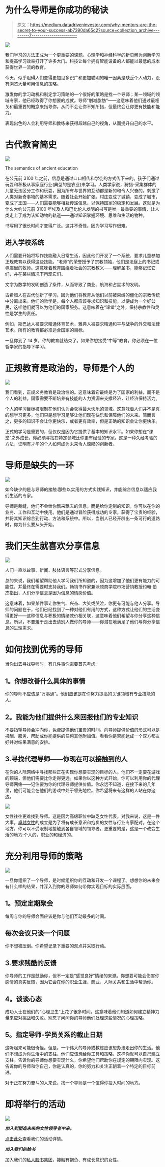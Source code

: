 # 为什么导师是你成功的秘诀

> 原文：<https://medium.datadriveninvestor.com/why-mentors-are-the-secret-to-your-success-ab7390da65c2?source=collection_archive---------7----------------------->

![](img/e1fb1dd944267a6969831249c8e625f8.png)

我们学习的方法正成为一个更重要的课题。心理学和神经科学的新见解为创新学习和提高学习效率打开了许多大门。科技让每个拥有智能设备的人都能以最低的成本获得世界一流的教育。

今天，似乎阻碍人们变得更加见多识广和更加聪明的唯一因素是缺乏个人动力，没有浏览大量可用信息的策略。

激发你的学习动机和制定学习策略的一个很好的策略是找一个导师；某一领域的领域专家，他已经取得了你想要的成就。导师“削减脂肪”——这意味着他们通过最相关和最重要的概念来指导你，从而不会让你不知所措，但最终会让你更有技能和能力。

表现出色的人会利用导师和教练来获得超越自己的视角，从而提升自己的水平。

# 古代教育简史

![](img/026834c16b36bb2417a5ee09fef9495b.png)

The semantics of ancient education

在公元前 3100 年之前，信息是通过口口相传和学徒的方式传下来的。孩子们通过玩耍和积极从事家庭行业(典型的是农业)来学习。人类学家说，狩猎-采集群体的儿童无法区分工作和玩耍，因为所有与世界的互动都是新的和令人兴奋的，刺激了人类对新奇事物的基本需求。随着社会开始扩张。村庄变成了城镇，变成了城市，变成了王国——人们需要能够相互传递信息，以保持国家的稳定和发展。这就是为什么大约公元前 3100 年埃及人和巴比伦人发明的书写是唯一最重要的事情，让人类走上了成为认知动物的轨道——通过知识掌握环境、思维和生活的物种。

书写用了很长时间才变得广泛。这并不奇怪，因为学习写作很难。

## 进入学校系统

人们需要开始将写作技能融入日常生活，因此他们开发了一个系统，要求儿童参加正规教育以获得这些技能。“老师”的荣誉授予了宗教领袖，他们是法庭上的书记或寺庙里的牧师。这意味着教育围绕着社会的宗教教义——理解圣书，能够记忆它们，并在某些情况下再现它们。

文字为数学的发明创造了条件，从而导致了商业、航海和占星术的发明。

古希腊人在古代创新了学习，因为他们将教育从他们以前被束缚的僵化的宗教传统中分离出来。他们的哲学是，每个人都应该寻求知识和技能，以便成为一个好公民，这样他们就可以为他们的国家服务。这意味着在“课堂”之外，保持宗教性和灵性是学生的责任。

例如，斯巴达人被要求精通体育艺术，雅典人被要求精通和平与战争的外交和法律艺术。所有的教育都必须适合国家的目标。

一旦你到了 14 岁，你的教育就结束了。如果你想接受“中等”教育，你必须在一位哲学家的指导下学习。

# 正规教育是政治的，导师是个人的

![](img/a2c08930d76fac44fc02e08a8f96a712.png)

我们看到，正规义务教育是政治性的。这意味着它最终是为了国家的利益，而不是个人的利益。国家需要不断培养有技能的人力资源来支撑经济，让经济保持活力。

个人的学习目标被限制在他们认为会获得最大快乐的领域。这意味着人们并不是真的想学习更多，他们只是想学习足够让他们现在快乐和保障他们的未来。简而言之，更多的知识不会让你更快乐，或者更有效率，但是正确的知识会让你更快乐。

正式的学习是重要的，但仅仅是因为它提供了基本的知识水平。如果你想在“课堂”之外成长，你必须寻找在特定领域比你更有经验的专家。这是一种久经考验的方法，证明有才华的个人如何成为未来令人惊叹的创新者。

# 导师是缺失的一环

![](img/339d6c65f4f70688eca5ef0377d96522.png)

如今缺少的是与导师的接触:那些以实用的方式实践知识，并能综合信息以适应我们生活的专家。

导师是裁缝，他们不会给你飘来飘去的信息，而是给你定制的知识，你可以在你的业务、工作和互动中使用。他们是通过冒险获得成功的专家，获得了宝贵的经验，并将其知识综合到行动、方法和系统中。所以，当别人已经开辟出一条可行的道路时，你为什么要从头开始。

# 我们天生就喜欢分享信息

![](img/d002e05a8c8a13edf0601d01e9d2c3bf.png)

人们一直以故事、新闻、肢体语言等形式分享信息。

总的来说，我们希望帮助他人学习我们所知道的，因为这增加了他们更有能力的可能性，并最终在需要时支持我们。畅销书作家兼沃顿商学院市场营销教授约翰·伯杰指出，人们分享信息是因为信息的情感价值。

这意味着，如果某件事让你生气、兴奋、大笑或哭泣，你更有可能与他人分享。导师的问题在于，他们已经找到了一种对他们有用的方式，这种方式让他们的生活变得更好——这种信息与积极的情绪效价相关联，这意味着他们希望与你分享这种信息。所以，不要羞于走出去请别人做你的导师——你潜在地满足了他们与你分享信息的生理需求。

# 如何找到优秀的导师

当你出去寻找导师时，有几件事你需要首先考虑:

## **1。你想改善什么具体的事情**

你的导师不应该是“万事通”。他们应该是在你努力提高的关键领域有专业技能的人。

## **2。我能为他们提供什么来回报他们的专业知识**

不要指望导师会冲向你，免费提供他们宝贵的时间。向导师提供价值的形式可以是报酬、服务、帮助或你能提供的任何其他附加值。看看你是否能达成一个双方都友好并对结果满意的安排。

## 3.**寻找代理导师——你现在可以接触到的人**

在你的人际网络中寻找那些正在实现你想要实现的目标的人。他们不一定要在游戏的顶端，但他们需要比你走得更远。如果你以这种方式开始，你可以利用你的代理导师网络——记住要为你的代理导师提供价值。你永远不知道，在接下来的几年里，他们可能会在他们的游戏中处于领先地位。你希望将来有这样的人站在你这边。

![](img/0da3b3a9887c2cb6b8df7a49d829251f.png)

女性往往更难找到导师。这是因为高级职位中缺乏女性代表。对我来说，这是一件大事。[卓越女性](https://www.theremarkablewoman.com.au/)的成立是为了将有成长意识和抱负的女性与行业专家配对。在这个地方，你可以不受限制地接触到各自领域的领导者。更重要的是，这是一个改变生活的地方:个人的，职业的和经济的。

# 充分利用导师的策略

![](img/941c567b024958ad92ee1d306521f334.png)

一旦你组织了一个导师，是时候组织你的互动和开发一个课程了。想想你的未来会有什么样的结果，并深入到你的导师如何带你实现目标的实际层面。

## **1。预定定期聚会**

每周与你的导师会面应该是你与他们互动最多的时间。

## **每次会议只谈一个问题**

你不想被压倒。你希望记录下重要的观点并采取行动。

## 3.**要求残酷的反馈**

你导师的工作是鼓励你，但不一定是“感觉良好”情绪的来源。你想要可能会伤害你感情的真实反馈，因为它会在你的职业生涯、商业、人际关系和生活中帮助你。

## **4。谈谈心态**

成功人士在他们的“心理卫生”上花了很多时间。这意味着他们知道如何建立精神力量来应对挑战和失败。别忘了问问你的导师他们处理这些情况的心理策略。

## **5。指定导师-学员关系的截止日期**

这听起来可能很奇怪。但是，一个伟大的导师或教练应该想办法走出你的生活。他们不想成为你生活中的支柱，他们应该想给你工具和策略，这样你就可以自己建立支柱。告诉你的导师你想要实现什么，你希望他们帮助你在规定的期限内实现。这告诉你的导师和你自己，你是认真的，你的努力和关注正朝着一个特定的目标前进。

对于正在努力奋斗的人来说，找一个导师是一个值得你投入时间的地方。

# 即将举行的活动

![](img/8a05d30dc0c51c8dd74b5e35cf207d3d.png)

***加入到塑造未来的女性领导者中来。***

[点击此处](http://theremarkablewoman-com-au-4687458.hs-sites.com/glass-breakers-the-remarkable-women-talks-event)查看我们的活动详情。

***加入我们的脸书***

加入我们的[私人脸书集团](https://www.facebook.com/groups/trwprivategroup/)，接触有抱负、有成长意识的女性。
